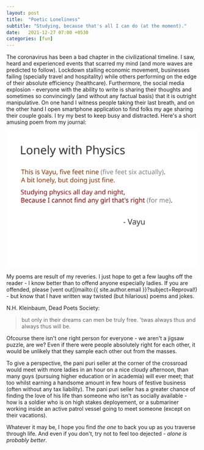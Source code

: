 ```yaml
---
layout: post
title:  "Poetic Loneliness"
subtitle: "Studying, because that's all I can do (at the moment)."
date:   2021-12-27 07:00 +0530
categories: [fun]
---
```


The coronavirus has been a bad chapter in the civilizational timeline. I saw, heard and experienced events that scarred my mind (and more waves are predicted to follow). Lockdown stalling economic movement, businesses failing (specially travel and hospitality) while others performing on the edge of their absolute efficiency (healthcare). Furthermore, the social media explosion - everyone with the ability to write is sharing their thoughts and sometimes so convincingly (and without any factual basis) that it is outright manipulative. On one hand I witness people taking their last breath, and on the other hand I open smartphone application to find folks my age sharing their couple goals. I try my best to keep busy and distracted. Here's a short amusing poem from my journal:

![Lonely with Physics](/img/lwp.svg)  

My poems are result of my reveries. I just hope to get a few laughs off the reader - I know better than to offend anyone especially ladies. If you are offended, please [vent out](mailto:{{ site.author.email }}?subject=Reproval!) - but know that I have written way twisted (but hilarious) poems and jokes.  

N.H. Kleinbaum, Dead Poets Society:

> but only in their dreams can men be truly free. 'twas always thus and always thus will be.  

Ofcourse there isn't one right person for everyone - we aren't a jigsaw puzzle, are we? Even if there were people absolutely right for each other, it would be unlikely that they sample each other out from the masses.

To give a perspective, the pani puri seller at the corner of the crossroad would meet with more ladies in an hour on a nice cloudy afternoon, than many guys (pursuing higher education or in academia) will ever meet; that too whilst earning a handsome amount in few hours of festive business (often without any tax liability). The pani puri seller has a greater chance of finding the love of his life than someone who isn't as socially available - how is a soldier who is on high stakes deployement, or a submariner working inside an active patrol vessel going to meet someone (except on their vacations).

Whatever it may be, I hope you find *the one* to back you up as you traverse through life. And even if you don't, try not to feel too dejected - *alone is probably better*.
